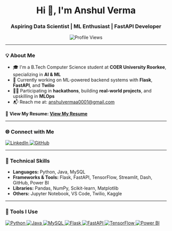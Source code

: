 <h1 align="center">Hi 👋, I'm Anshul Verma</h1>
<h3 align="center">Aspiring Data Scientist | ML Enthusiast | FastAPI Developer</h3>

<p align="center">
  <img src="https://komarev.com/ghpvc/?username=anshulverma1&label=Profile%20views&color=0e75b6&style=flat" alt="Profile Views" />
</p>

---

### 💡 About Me

- 🎓 I'm a B.Tech Computer Science student at **COER University Roorkee**, specializing in **AI & ML**  
- 🔭 Currently working on ML-powered backend systems with **Flask**, **FastAPI**, and **Twilio**
- 👨‍💻 Participating in **hackathons**, building **real-world projects**, and upskilling in **MLOps**
- 📬 Reach me at: [anshulvermaa0001@gmail.com](mailto:anshulvermaa0001@gmail.com)

📄 **View My Resume: [View My Resume](https://drive.google.com/file/d/1p3tqJno3dyibpkH5NRd1uJqc6x0NL0BA/view?usp=sharing)**

---

### 🌐 Connect with Me

<p align="left">
  <a href="https://linkedin.com/in/anshulverma1" target="_blank">
    <img src="https://img.shields.io/badge/-LinkedIn-%230077B5?style=for-the-badge&logo=linkedin&logoColor=white" alt="LinkedIn"/>
  </a>
  <a href="https://github.com/anshulverma1" target="_blank">
    <img src="https://img.shields.io/badge/-GitHub-181717?style=for-the-badge&logo=github&logoColor=white" alt="GitHub"/>
  </a>
</p>

---

### 🧠 Technical Skills

- **Languages:** Python, Java, MySQL  
- **Frameworks & Tools:** Flask, FastAPI, TensorFlow, Streamlit, Dash, GitHub, Power BI  
- **Libraries:** Pandas, NumPy, Scikit-learn, Matplotlib  
- **Others:** Jupyter Notebook, VS Code, Twilio, Kaggle  

---

### 🧰 Tools I Use

<p align="left">
  <a href="https://en.wikipedia.org/wiki/Python_(programming_language)" target="_blank">
    <img src="https://img.shields.io/badge/-Python-3776AB?style=for-the-badge&logo=python&logoColor=white" alt="Python"/>
  </a>
  <a href="https://en.wikipedia.org/wiki/Java_(programming_language)" target="_blank">
    <img src="https://img.shields.io/badge/-Java-007396?style=for-the-badge&logo=java&logoColor=white" alt="Java"/>
  </a>
  <a href="https://en.wikipedia.org/wiki/MySQL" target="_blank">
    <img src="https://img.shields.io/badge/-MySQL-4479A1?style=for-the-badge&logo=mysql&logoColor=white" alt="MySQL"/>
  </a>
  <a href="https://en.wikipedia.org/wiki/Flask_(web_framework)" target="_blank">
    <img src="https://img.shields.io/badge/-Flask-000000?style=for-the-badge&logo=flask&logoColor=white" alt="Flask"/>
  </a>
  <a href="https://en.wikipedia.org/wiki/FastAPI" target="_blank">
    <img src="https://img.shields.io/badge/-FastAPI-009688?style=for-the-badge&logo=fastapi&logoColor=white" alt="FastAPI"/>
  </a>
  <a href="https://en.wikipedia.org/wiki/TensorFlow" target="_blank">
    <img src="https://img.shields.io/badge/-TensorFlow-FF6F00?style=for-the-badge&logo=tensorflow&logoColor=white" alt="TensorFlow"/>
  </a>
  <a href="https://en.wikipedia.org/wiki/Power_BI" target="_blank">
    <img src="https://img.shields.io/badge/-Power%20BI-F2C811?style=for-the-badge&logo=powerbi&logoColor=black" alt="Power BI"/>
  </a>
  <a href="https://en.wikipedia.org/wiki/GitHub" target="_blank">
    <img src="https://img.shields.io/badge/-GitHub-181717?style=for-the-badge&logo=github&logoColor=wh
